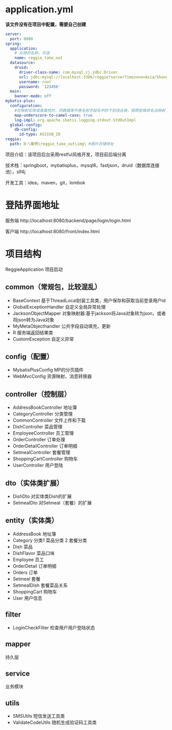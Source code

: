 # application.yml

**该文件没有在项目中配置，需要自己创建**

```yaml
server:
  port: 8080
spring:
  application:
    # 应用的名称，可选
    name: reggie_take_out
  datasource:
    druid:
      driver-class-name: com.mysql.cj.jdbc.Driver
      url: jdbc:mysql://localhost:3306/reggie?serverTimezone=Asia/Shanghai&useUnicode=true&characterEncoding=utf-8&zeroDateTimeBehavior=convertToNull&useSSL=false&allowPublicKeyRetrieval=true
      username: root
      password: '123456'
  main:
    banner-mode: off
mybatis-plus:
  configuration:
    #在映射实体或者属性时，将数据库中表名和字段名中的下划线去掉，按照驼峰命名法映射
    map-underscore-to-camel-case: true
    log-impl: org.apache.ibatis.logging.stdout.StdOutImpl
  global-config:
    db-config:
      id-type: ASSIGN_ID
reggie:
  path: D:\案例\reggie_take_out\img\ #图片存储地址
```

项目介绍：该项目后台采用restful风格开发，项目前后端分离

技术栈：springboot，mybatisplus，mysql8，fastjson，druid（数据库连接池），slf4j

开发工具：idea，maven，git，lombok

# 登陆界面地址

服务端 http://localhost:8080/backend/page/login/login.html

客户端 http://localhost:8080/front/index.html





# 项目结构

ReggieApplication 项目启动

## common（常规包，比较混乱）

- BaseContext 基于ThreadLocal封装工具类，用户保存和获取当前登录用户id
- GlobalExceptionHandler 自定义全局异常处理
- JacksonObjectMapper 对象映射器:基于jackson将Java对象转为json，或者将json转为Java对象
- MyMetaObjecthandler 公共字段自动填充，更新
- R 服务端返回结果类
- CustomException 自定义异常

## config（配置）

- MybatisPlusConfig MP的分页插件
- WebMvcConfig 资源映射，消息转换器

## controller（控制层）

- AddressBookController 地址簿
- CategoryController 分类管理
- CommonController 文件上传和下载
- DishController 菜品管理
- EmployeeController 员工管理
- OrderController 订单处理
- OrderDetailController 订单明细
- SetmealController 套餐管理
- ShoppingCartController 购物车
- UserController 用户登陆

## dto（实体类扩展）

- DishDto 对实体类Dish的扩展
- SetmealDto 对Setmeal（套餐）的扩展

## entity（实体类）

- AddressBook 地址簿
- Category 分类1 菜品分类 2 套餐分类
- Dish 菜品
- DishFlavor 菜品口味
- Employee 员工
- OrderDetail 订单明细
- Orders 订单
- Setmeal 套餐
- SetmealDish 套餐菜品关系
- ShoppingCart 购物车
- User 用户信息

## filter

- LoginCheckFilter 检查用户用户登陆状态

## mapper

持久层

## service

业务模块

## utils

- SMSUtils 短信发送工具类
- ValidateCodeUtils 随机生成验证码工具类


